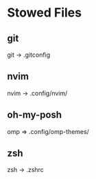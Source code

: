 # Stowed Files

## git

git -> .gitconfig

## nvim

nvim -> .config/nvim/

## oh-my-posh

omp => .config/omp-themes/

## zsh

zsh -> .zshrc
